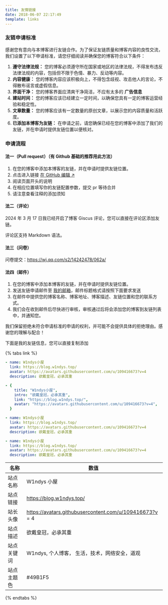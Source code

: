 ```yaml
---
title: 友情链接
date: 2018-06-07 22:17:49
template: links
---
```


### 友链申请标准

感谢您有意向与本博客进行友链合作。为了保证友链质量和博客内容的良性交流，我们设置了以下申请标准，请您仔细阅读并确保您的博客符合以下条件：

1. **遵守法律法规：** 您的博客必须遵守所在国家或地区的法律法规，不得发布违反法律法规的内容，包括但不限于色情、暴力、反动等内容。
2. **内容健康：** 您的博客内容应该积极向上，不得包含歧视、攻击他人的言论，不得散布谣言或虚假信息。
3. **界面干净：** 您的博客界面应清爽干净简洁，不应有太多的 **广告信息**
4. **建站时间：** 您的博客应该已经建立一定时间，以确保您具有一定的博客运营经验和稳定性。
5. **文章数量：** 您的博客应该有一定数量的原创文章，以展示您的内容质量和活跃度。
6. **已添加本博客为友链：** 在申请之前，请您确保已经在您的博客中添加了我们的友链，并在申请时提供友链位置以便核对。

### 申请流程

#### 法一（Pull request）（有 Github 基础的推荐用此方法）

1. 在您的博客中添加本博客的友链，并在申请时提供友链位置。
2. 点击进入链接 [在 GitHub 编辑 ↗️](https://github.com/W1ndys/Blog/main/source/_data/links.yml)
3. 阅读页面开头的说明
4. 在相应位置填写你的友链配置参数，提交 pr 等待合并
5. 请注意查看注释的添加须知

#### 法二（评论）

2024 年 3 月 17 日我已经开启了博客 Giscus 评论，您可以直接在评论区添加友链。

评论区支持 Markdown 语法。

#### 法三（问卷）

问卷提交：https://wj.qq.com/s2/14242478/062a/

#### 法四（邮件）

1. 在您的博客中添加本博客的友链，并在申请时提供友链位置。
2. 发送友链申请邮件至 [我的邮箱](mailto:w1ndys@outlook.com)，邮件标题格式请按照下面要求发送
3. 在邮件中提供您的博客名称、博客地址、博客描述、友链位置和您的联系方式。
4. 我们会在收到邮件后尽快进行审核，审核通过后将会添加您的博客到友链列表中，并通知您。

我们保留拒绝未符合申请标准的申请的权利，并可能不会提供具体的拒绝理由。感谢您的理解与配合！

下面是我的友链信息，您可以直接复制添加

{% tabs link %}

<!-- tab butterfly -->

```yml
- name: W1ndys小屋
  link: https://blog.w1ndys.top/
  avatar: https://avatars.githubusercontent.com/u/109416673?v=4
  description: 欲戴皇冠，必承其重
```

<!-- endtab -->

<!-- tab fluid -->

```yml
- {
    title: "W1ndys小屋",
    intro: "欲戴皇冠，必承其重",
    link: "https://blog.w1ndys.top/",
    avatar: "https://avatars.githubusercontent.com/u/109416673?v=4",
  }
```

<!-- endtab -->

<!-- tab anzhiyu -->

```yml
- name: W1ndys小屋
  link: https://blog.w1ndys.top/
  avatar: https://avatars.githubusercontent.com/u/109416673?v=4
  description: 欲戴皇冠，必承其重
```

<!-- endtab -->

<!-- tab ☀️Volantis-->

```yml
- name: W1ndys小屋
  link: https://blog.w1ndys.top/
  avatar: https://avatars.githubusercontent.com/u/109416673?v=4
  description: 欲戴皇冠，必承其重
```

<!-- endtab -->

<!-- tab  🌴General-->

| 名称       | 数值                                                  |
| ---------- | ----------------------------------------------------- |
| 站点名称   | W1ndys  小屋                                         |
| 站点链接   | https://blog.w1ndys.top/                              |
| 站长头像   | https://avatars.githubusercontent.com/u/109416673?v = 4 |
| 站点描述   | 欲戴皇冠，必承其重                                    |
| 站点关键词 | W1ndys, 个人博客， 生活，技术，网络安全，道观         |
| 站点主题色 | #49B1F5                                               |

<!-- endtab -->

{% endtabs %}
